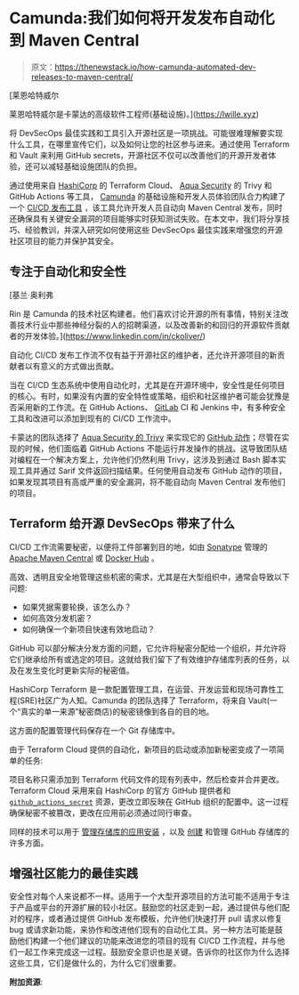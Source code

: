 # Camunda:我们如何将开发发布自动化到 Maven Central

> 原文：<https://thenewstack.io/how-camunda-automated-dev-releases-to-maven-central/>

[](https://lwille.xyz)

 [莱恩哈特威尔

莱恩哈特威尔是卡蒙达的高级软件工程师(基础设施)。](https://lwille.xyz) [](https://lwille.xyz)

将 DevSecOps 最佳实践和工具引入开源社区是一项挑战。可能很难理解要实现什么工具，在哪里宣传它们，以及如何让您的社区参与进来。通过使用 Terraform 和 Vault 来利用 GitHub secrets，开源社区不仅可以改善他们的开源开发者体验，还可以减轻基础设施团队的负担。

通过使用来自 [HashiCorp](https://www.hashicorp.com/?utm_content=inline-mention) 的 Terraform Cloud、 [Aqua Security](https://www.aquasec.com/?utm_content=inline-mention) 的 Trivy 和 GitHub Actions 等工具， [Camunda](http://camunda.com/) 的基础设施和开发人员体验团队合力构建了一个 [CI/CD 发布工具](https://github.com/camunda-community-hub/community-action-maven-release) ，该工具允许开发人员自动向 Maven Central 发布，同时还确保具有关键安全漏洞的项目能够实时获知测试失败。在本文中，我们将分享技巧、经验教训，并深入研究如何使用这些 DevSecOps 最佳实践来增强您的开源社区项目的能力并保护其安全。

## 专注于自动化和安全性

 [基兰·奥利弗

Rin 是 Camunda 的技术社区构建者。他们喜欢讨论开源的所有事情，特别关注改善技术行业中那些神经分裂的人的招聘渠道，以及改善新的和回归的开源软件贡献者的开发体验。](https://www.linkedin.com/in/ckoliver/) 

自动化 CI/CD 发布工作流不仅有益于开源社区的维护者，还允许开源项目的新贡献者以有意义的方式做出贡献。

当在 CI/CD 生态系统中使用自动化时，尤其是在开源环境中，安全性是任何项目的核心。有时，如果没有内置的安全特性或策略，组织和社区维护者可能会犹豫是否采用新的工作流。在 GitHub Actions、 [GitLab](https://about.gitlab.com/?utm_content=inline-mention) CI 和 Jenkins 中，有多种安全工具和改进可以添加到现有的 CI/CD 工作流中。

卡蒙达的团队选择了 [Aqua Security 的 Trivy](https://github.com/aquasecurity/trivy) 来实现它的 [GitHub 动作](https://github.com/features/actions)；尽管在实现的时候，他们面临着 GitHub Actions 不能运行并发操作的挑战。这导致团队结对编程在一个解决方案上，允许他们仍然利用 Trivy，这涉及到通过 Bash 脚本实现工具并通过 Sarif 文件返回扫描结果。任何使用自动发布 GitHub 动作的项目，如果发现其项目有高或严重的安全漏洞，将不能自动向 Maven Central 发布他们的项目。

## Terraform 给开源 DevSecOps 带来了什么

CI/CD 工作流需要秘密，以便将工件部署到目的地，如由 [Sonatype](https://www.sonatype.com/?utm_content=inline-mention) 管理的 [Apache Maven Central](https://central.sonatype.org/publish/publish-maven/) 或 [Docker Hub](https://hub.docker.com/) 。

高效、透明且安全地管理这些机密的需求，尤其是在大型组织中，通常会导致以下问题:

*   如果凭据需要轮换，该怎么办？
*   如何高效分发机密？
*   如何确保一个新项目快速有效地启动？

GitHub 可以部分解决分发方面的问题，它允许将秘密分配给一个组织，并允许将它们继承给所有或选定的项目。这就给我们留下了有效维护存储库列表的任务，以及在发生变化时更新实际的秘密值。

HashiCorp Terraform 是一款配置管理工具，在运营、开发运营和现场可靠性工程(SRE)社区广为人知。Camunda 的团队选择了 Terraform，将来自 Vault(一个“真实的单一来源”秘密商店)的秘密镜像到各自的目的地。

这方面的配置管理代码保存在一个 Git 存储库中。

由于 Terraform Cloud 提供的自动化，新项目的启动或添加新秘密变成了一项简单的任务:

项目名称只需添加到 Terraform 代码文件的现有列表中，然后检查并合并更改。Terraform Cloud 采用来自 HashiCorp 的官方 GitHub 提供者和 [`github_actions_secret`](https://registry.terraform.io/providers/integrations/github/latest/docs/resources/actions_secret) 资源，更改立即反映在 GitHub 组织的配置中。这一过程确保秘密不被篡改，更改在应用前必须通过同行审查。

同样的技术可以用于 [管理存储库的应用安装](https://registry.terraform.io/providers/integrations/github/latest/docs/resources/app_installation_repository) ，以及 [创建](https://registry.terraform.io/providers/integrations/github/latest/docs/resources/repository) 和管理 GitHub 存储库的许多方面。

## 增强社区能力的最佳实践

安全性对每个人来说都不一样。适用于一个大型开源项目的方法可能不适用于专注于产品或平台的开源扩展的较小社区。鼓励您的社区走到一起，通过提供与他们配对的程序，或者通过提供 GitHub 发布模板，允许他们快速打开 pull 请求以修复 bug 或请求新功能，来协作和改进他们现有的自动化工具。另一种方法可能是鼓励他们构建一个他们建议的功能来改进您的项目的现有 CI/CD 工作流程，并与他们一起工作来完成这一过程。鼓励安全意识也是关键。告诉你的社区你为什么选择这些工具，它们是做什么的，为什么它们很重要。

**附加资源**:

<svg xmlns:xlink="http://www.w3.org/1999/xlink" viewBox="0 0 68 31" version="1.1"><title>Group</title> <desc>Created with Sketch.</desc></svg>